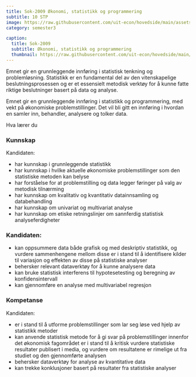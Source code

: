 ```yaml
---
title: Sok-2009 Økonomi, statistikk og programmering
subtitle: 10 STP
image: https://raw.githubusercontent.com/uit-econ/hovedside/main/assets/img/Sok-2009.jpg
category: semester3

caption:
  title: Sok-2009
  subtitle: Økonomi, statistikk og programmering
  thumbnail: https://raw.githubusercontent.com/uit-econ/hovedside/main/assets/img/Sok-2009.jpg
---
```

Emnet gir en grunnleggende innføring i statistisk tenkning og problemløsning. Statistikk er en fundamental del av den vitenskapelige beslutningsprosessen og er et essensielt metodisk verktøy for å kunne fatte riktige beslutninger basert på data og analyse.

Emnet gir en grunnleggende innføring i statistikk og programmering, med vekt på økonomiske problemstillinger. Det vil bli gitt en innføring i hvordan en samler inn, behandler, analysere og tolker data.

Hva lærer du

### Kunnskap

Kandidaten:

- har kunnskap i grunnleggende statistikk 
- har kunnskap i hvilke aktuelle økonomiske problemstillinger som den statistiske metoden kan belyse 
- har forståelse for at problemstilling og data legger føringer på valg av metodisk tilnærming
- har kunnskap om kvalitativ og kvantitativ datainnsamling og databehandling
- har kunnskap om univariat og multivariat analyse
- har kunnskap om etiske retningslinjer om sannferdig statistisk analyseferdigheter  

 

### Kandidaten:

- kan oppsummere data både grafisk og med deskriptiv statistikk, og vurdere sammenhengene mellom disse
er i stand til å identifisere kilder til variasjon og effekten av disse på statistiske analyser
- behersker relevant dataverktøy for å kunne analysere data
- kan bruke statistisk interferens til hypotesetesting og beregning av konfidensintervall
- kan gjennomføre en analyse med multivariabel regresjon
 

### Kompetanse  

Kandidaten:

- er i stand til å utforme problemstillinger som lar seg løse ved hjelp av statistikk metoder
- kan anvende statistisk metode for å gi svar på problemstillinger innenfor det økonomisk fagområdet 
er i stand til å kritisk vurdere statistiske resultater publisert i media, og vurdere om resultatene er rimelige ut fra studiet og den gjennomførte analysen
- behersker dataverktøy for analyse av kvantitative data
- kan trekke konklusjoner basert på resultater fra statistiske analyser
 
